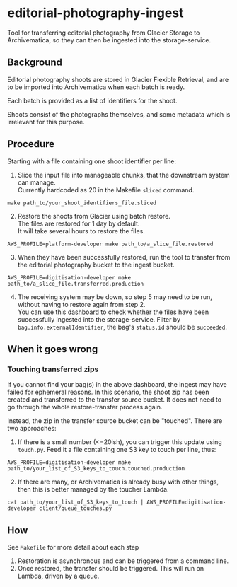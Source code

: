 # editorial-photography-ingest

Tool for transferring editorial photography from Glacier Storage to Archivematica, so they can then be ingested into the storage-service. 

## Background

Editorial photography shoots are stored in Glacier Flexible Retrieval, and are to be imported into Archivematica
when each batch is ready.

Each batch is provided as a list of identifiers for the shoot.

Shoots consist of the photographs themselves, and some metadata  which is irrelevant for this purpose.

## Procedure
Starting with a file containing one shoot identifier per line:

1. Slice the input file into manageable chunks, that the downstream system can manage.  
Currently hardcoded as 20 in the Makefile `sliced` command.
```
make path_to/your_shoot_identifiers_file.sliced
```
2. Restore the shoots from Glacier using batch restore.  
The files are restored for 1 day by default.  
It will take several hours to restore the files.
```
AWS_PROFILE=platform-developer make path_to/a_slice_file.restored
```
3. When they have been successfully restored, run the tool to transfer from the editorial photography bucket to the ingest bucket.
```
AWS_PROFILE=digitisation-developer make path_to/a_slice_file.transferred.production
```
4. The receiving system may be down, so step 5 may need to be run, without having to restore again from step 2.  
You can use this [dashboard](https://c783b93d8b0b4b11900b5793cb2a1865.eu-west-1.aws.found.io:9243/s/storage-service/app/dashboards#/view/04532600-2dfc-11ed-8fbf-7d74cdf8bbb4?_g=(filters:!(),refreshInterval:(pause:!t,value:60000),time:(from:now-1d,to:now))) to check whether the files have been successfully ingested into the storage-service. Filter by `bag.info.externalIdentifier`, the bag's `status.id` should be `succeeded`.   

## When it goes wrong

### Touching transferred zips

If you cannot find your bag(s) in the above dashboard, the ingest may have failed for ephemeral reasons.
In this scenario, the shoot zip has been created and transferred to the transfer source bucket. 
It does not need to go through the whole restore-transfer process again.

Instead, the zip in the transfer source bucket can be "touched".  There are two approaches:

1. If there is a small number (<=20ish), you can trigger this update using `touch.py`. Feed it a file containing one S3 key to touch per line, thus:
```
AWS_PROFILE=digitisation-developer make path_to/your_list_of_S3_keys_to_touch.touched.production
```

2. If there are many, or Archivematica is already busy with other things, then this is better managed by the toucher Lambda.

```
cat path_to/your_list_of_S3_keys_to_touch | AWS_PROFILE=digitisation-developer client/queue_touches.py
```

 
## How
See `Makefile` for more detail about each step 
1. Restoration is asynchronous and can be triggered from a command line.
2. Once restored, the transfer should be triggered. This will run on Lambda, driven by a queue.